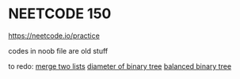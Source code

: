 # NEETCODE 150

https://neetcode.io/practice

codes in noob file are old stuff

to redo:
[merge two lists](https://leetcode.com/problems/merge-two-sorted-lists/)
[diameter of binary tree](https://leetcode.com/problems/diameter-of-binary-tree/)
[balanced binary tree](https://leetcode.com/problems/balanced-binary-tree/)
